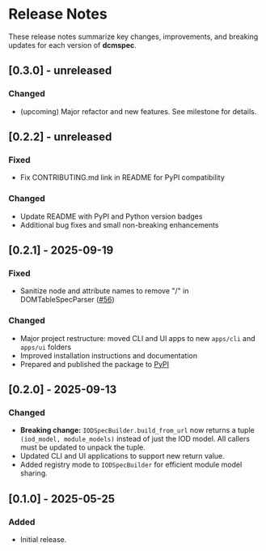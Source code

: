 # Release Notes

These release notes summarize key changes, improvements, and breaking updates for each version of **dcmspec**.

## [0.3.0] - unreleased

### Changed

- (upcoming) Major refactor and new features. See milestone for details.

## [0.2.2] - unreleased

### Fixed

- Fix CONTRIBUTING.md link in README for PyPI compatibility

### Changed

- Update README with PyPI and Python version badges
- Additional bug fixes and small non-breaking enhancements

## [0.2.1] - 2025-09-19

### Fixed

- Sanitize node and attribute names to remove "/" in DOMTableSpecParser ([#56](https://github.com/dwikler/dcmspec/issues/56))

### Changed

- Major project restructure: moved CLI and UI apps to new `apps/cli` and `apps/ui` folders
- Improved installation instructions and documentation
- Prepared and published the package to [PyPI](https://pypi.org/project/dcmspec/)

## [0.2.0] - 2025-09-13

### Changed

- **Breaking change:** `IODSpecBuilder.build_from_url` now returns a tuple `(iod_model, module_models)` instead of just the IOD model. All callers must be updated to unpack the tuple.
- Updated CLI and UI applications to support new return value.
- Added registry mode to `IODSpecBuilder` for efficient module model sharing.

## [0.1.0] - 2025-05-25

### Added

- Initial release.
